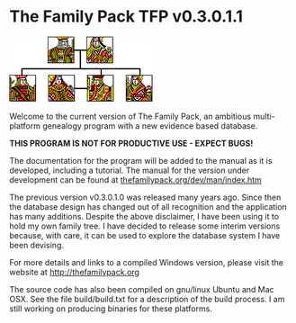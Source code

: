 # The Family Pack TFP v0.3.0.1.1

![TheFamilyPack logo](./images/logo5/logo5.gif)

Welcome to the current version of The Family Pack,
an ambitious multi-platform genealogy program
with a new evidence based database.

**THIS PROGRAM IS NOT FOR PRODUCTIVE USE - EXPECT BUGS!**

The documentation for the program
will be added to the manual as it is developed,
including a tutorial. 
The manual for the version under development can be found at
[thefamilypack.org/dev/man/index.htm](http://thefamilypack.org/dev/man/index.htm)

The previous version v0.3.0.1.0 was released many years ago.
Since then the database design has changed out of all recognition
and the application has many additions.
Despite the above disclaimer,
I have been using it to hold my own family tree.
I have decided to release some interim versions
because, with care,
it can be used to explore the database system I have been devising.


For more details and links to a compiled Windows version, please visit the website at http://thefamilypack.org

The source code has also been compiled on gnu/linux Ubuntu
and Mac OSX.
See the file build/build.txt for a description of the build process.
I am still working on producing binaries for these platforms.
